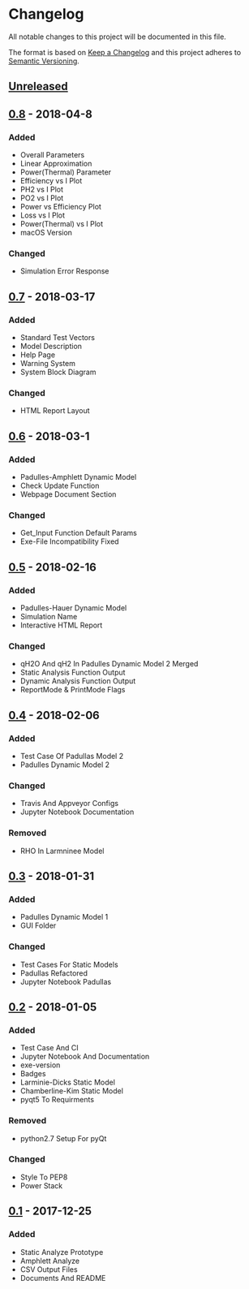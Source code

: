 # Changelog
All notable changes to this project will be documented in this file.

The format is based on [Keep a Changelog](http://keepachangelog.com/en/1.0.0/)
and this project adheres to [Semantic Versioning](http://semver.org/spec/v2.0.0.html).

## [Unreleased]
## [0.8] - 2018-04-8
### Added
- Overall Parameters
- Linear Approximation
- Power(Thermal) Parameter
- Efficiency vs I Plot
- PH2 vs I Plot
- PO2 vs I Plot
- Power vs Efficiency Plot
- Loss vs I Plot
- Power(Thermal) vs I Plot
- macOS Version

### Changed
- Simulation Error Response

## [0.7] - 2018-03-17
### Added
- Standard Test Vectors
- Model Description
- Help Page
- Warning System
- System Block Diagram

### Changed
- HTML Report Layout

## [0.6] - 2018-03-1
### Added
- Padulles-Amphlett Dynamic Model
- Check Update Function
- Webpage Document Section

### Changed
- Get_Input Function Default Params
- Exe-File Incompatibility Fixed


## [0.5] - 2018-02-16
### Added
- Padulles-Hauer Dynamic Model
- Simulation Name
- Interactive HTML Report
### Changed
- qH2O And qH2 In Padulles Dynamic Model 2 Merged
- Static Analysis Function Output
- Dynamic Analysis Function Output
- ReportMode & PrintMode Flags

## [0.4] - 2018-02-06
### Added
- Test Case Of Padullas Model 2
- Padulles Dynamic Model 2


### Changed
- Travis And Appveyor Configs
- Jupyter Notebook Documentation

### Removed
- RHO In Larmninee Model

## [0.3] - 2018-01-31
### Added
- Padulles Dynamic Model 1
- GUI Folder


### Changed
- Test Cases For Static Models
- Padullas Refactored
- Jupyter Notebook Padullas

## [0.2] - 2018-01-05
### Added
- Test Case And CI
- Jupyter Notebook And Documentation
- exe-version
- Badges
- Larminie-Dicks Static Model
- Chamberline-Kim Static Model
- pyqt5 To Requirments

### Removed
- python2.7 Setup For pyQt

### Changed
 - Style To PEP8
 - Power Stack

## [0.1] - 2017-12-25
### Added
- Static Analyze Prototype
- Amphlett Analyze
- CSV Output Files
- Documents And README

[Unreleased]: https://github.com/ECSIM/opem/compare/v0.8...HEAD
[0.8]: https://github.com/ECSIM/opem/compare/v0.7...v0.8
[0.7]: https://github.com/ECSIM/opem/compare/v0.6...v0.7
[0.6]: https://github.com/ECSIM/opem/compare/v0.5...v0.6
[0.5]: https://github.com/ECSIM/opem/compare/v0.4...v0.5
[0.4]: https://github.com/ECSIM/opem/compare/v0.3...v0.4
[0.3]: https://github.com/ECSIM/opem/compare/v0.2...v0.3
[0.2]: https://github.com/ECSIM/opem/compare/v0.1...v0.2
[0.1]: https://github.com/ECSIM/opem/compare/1e238cd...v0.1



